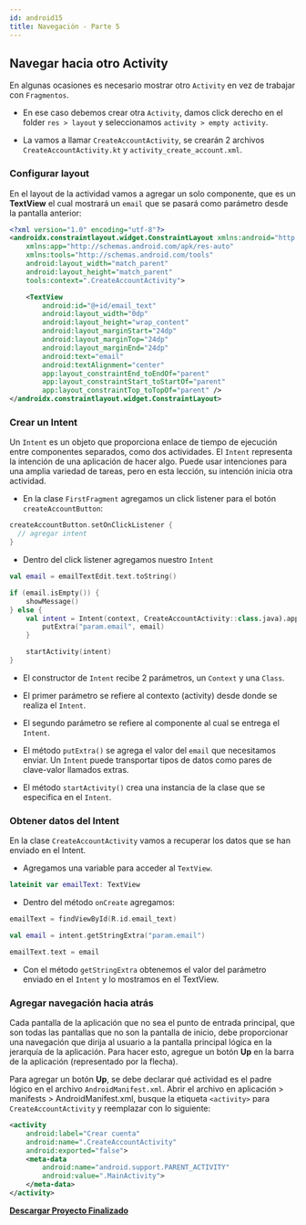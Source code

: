 ```yaml
---
id: android15
title: Navegación - Parte 5
---
```


## Navegar hacia otro Activity

En algunas ocasiones es necesario mostrar otro `Activity` en vez de trabajar con `Fragmentos`.

* En ese caso debemos crear otra `Activity`, damos click derecho en el folder `res > layout` y seleccionamos `activity > empty activity`.

* La vamos a llamar `CreateAccountActivity`, se crearán 2 archivos `CreateAccountActivity.kt` y `activity_create_account.xml`.

### Configurar layout

En el layout de la actividad vamos a agregar un solo componente, que es un **TextView** el cual mostrará un `email` que se pasará como parámetro desde la pantalla anterior:

```xml
<?xml version="1.0" encoding="utf-8"?>
<androidx.constraintlayout.widget.ConstraintLayout xmlns:android="http://schemas.android.com/apk/res/android"
    xmlns:app="http://schemas.android.com/apk/res-auto"
    xmlns:tools="http://schemas.android.com/tools"
    android:layout_width="match_parent"
    android:layout_height="match_parent"
    tools:context=".CreateAccountActivity">

    <TextView
        android:id="@+id/email_text"
        android:layout_width="0dp"
        android:layout_height="wrap_content"
        android:layout_marginStart="24dp"
        android:layout_marginTop="24dp"
        android:layout_marginEnd="24dp"
        android:text="email"
        android:textAlignment="center"
        app:layout_constraintEnd_toEndOf="parent"
        app:layout_constraintStart_toStartOf="parent"
        app:layout_constraintTop_toTopOf="parent" />
</androidx.constraintlayout.widget.ConstraintLayout>
```

### Crear un Intent

Un `Intent` es un objeto que proporciona enlace de tiempo de ejecución entre componentes separados, como dos actividades. El `Intent` representa la intención de una aplicación de hacer algo. Puede usar intenciones para una amplia variedad de tareas, pero en esta lección, su intención inicia otra actividad.

* En la clase `FirstFragment` agregamos un click listener para el botón `createAccountButton`:

```kotlin
createAccountButton.setOnClickListener {
  // agregar intent
}
```

* Dentro del click listener agregamos nuestro `Intent`

```kotlin
val email = emailTextEdit.text.toString()

if (email.isEmpty()) {
    showMessage()
} else {
    val intent = Intent(context, CreateAccountActivity::class.java).apply {
        putExtra("param.email", email)
    }

    startActivity(intent)
}
```

* El constructor de `Intent` recibe 2 parámetros, un `Context` y una `Class`.

* El primer parámetro se refiere al contexto (activity) desde donde se realiza el `Intent`.

* El segundo parámetro se refiere al componente al cual se entrega el `Intent`.

* El método `putExtra()` se agrega  el valor del `email` que necesitamos enviar. Un `Intent` puede transportar tipos de datos como pares de clave-valor llamados extras.

* El método `startActivity()` crea una instancia de la clase que se especifica en el `Intent`.

### Obtener datos del Intent

En la clase `CreateAccountActivity` vamos a recuperar los datos que se han enviado en el Intent.

* Agregamos una variable para acceder al `TextView`.

```kotlin
lateinit var emailText: TextView
```

* Dentro del método `onCreate` agregamos:

```kotlin
emailText = findViewById(R.id.email_text)

val email = intent.getStringExtra("param.email")

emailText.text = email
```

* Con el método `getStringExtra` obtenemos el valor del parámetro enviado en el `Intent` y lo mostramos en el TextView.

### Agregar navegación hacia atrás

Cada pantalla de la aplicación que no sea el punto de entrada principal, que son todas las pantallas que no son la pantalla de inicio, debe proporcionar una navegación que dirija al usuario a la pantalla principal lógica en la jerarquía de la aplicación. Para hacer esto, agregue un botón **Up** en la barra de la aplicación (representado por la flecha).

Para agregar un botón **Up**, se debe declarar qué actividad es el padre lógico en el archivo `AndroidManifest.xml`. Abrir el archivo en aplicación > manifests > AndroidManifest.xml, busque la etiqueta `<activity>` para `CreateAccountActivity` y reemplazar con lo siguiente:

```xml
<activity
    android:label="Crear cuenta"
    android:name=".CreateAccountActivity"
    android:exported="false">
    <meta-data
        android:name="android.support.PARENT_ACTIVITY"
        android:value=".MainActivity">
    </meta-data>
</activity>
```

[ **Descargar Proyecto Finalizado**](./assets/class7_final.zip)
